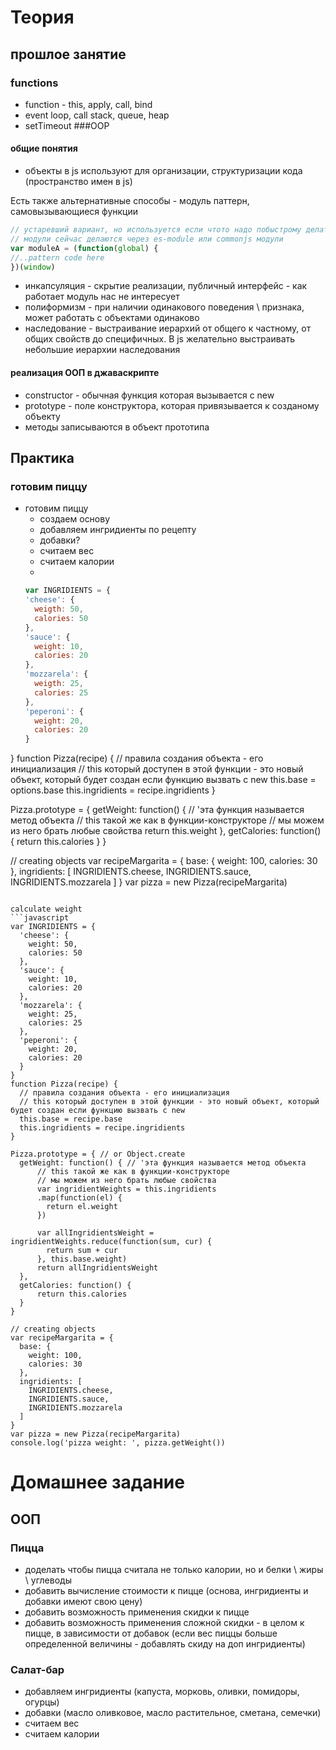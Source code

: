 # Теория
## прошлое занятие
### functions
* function - this, apply, call, bind
* event loop, call stack, queue, heap
* setTimeout
###OOP
#### общие понятия
* объекты в js используют для организации, структуризации кода (пространство имен в js)

Есть также альтернативные способы - модуль паттерн, самовызывающиеся функции
```javascript
// устаревший вариант, но используется если чтото надо побыстрому делать
// модули сейчас делаются через es-module или commonjs модули
var moduleA = (function(global) {
//..pattern code here
})(window)
```


* инкапсуляция - скрытие реализации, публичный интерфейс - как работает модуль нас не интересует
 * полиформизм - при наличии одинакового поведения \ признака, может работать с объектами одинаково
 * наследование - выстраивание иерархий от общего к частному, от общих свойств до специфичных. В js желательно выстраивать небольшие иерархии наследования
 
 #### реализация ООП в джаваскрипте
 
 * constructor - обычная функция которая вызывается с new
 * prototype - поле конструктора, которая привязывается к созданому объекту
 * методы записываются в объект прототипа
 
 
## Практика

### готовим пиццу
* готовим пиццу
  * создаем основу
  * добавляем ингридиенты по рецепту
  * добавки?
  * считаем вес
  * считаем калории 
  * 
  ```javascript 
  var INGRIDIENTS = {
  'cheese': {
    weigth: 50,
    calories: 50
  },
  'sauce': {
    weight: 10,
    calories: 20
  },
  'mozzarela': {
    weigth: 25,
    calories: 25
  },
  'peperoni': {
    weight: 20,
    calories: 20
  }
}
function Pizza(recipe) {
  // правила создания объекта - его инициализация
  // this который доступен в этой функции - это новый объект, который будет создан если функцию вызвать с new
  this.base = options.base
  this.ingridients = recipe.ingridients
}

Pizza.prototype = {
  getWeight: function() { // 'эта функция называется метод объекта
      // this такой же как в функции-конструкторе
      // мы можем из него брать любые свойства
      return this.weight 
  },
  getCalories: function() {
      return this.calories
  }
}

// creating objects
var recipeMargarita = {
  base: {
    weight: 100,
    calories: 30
  },
  ingridients: [
    INGRIDIENTS.cheese,
    INGRIDIENTS.sauce,
    INGRIDIENTS.mozzarela
  ]
}
var pizza = new Pizza(recipeMargarita)

```

calculate weight
```javascript
var INGRIDIENTS = {
  'cheese': {
    weight: 50,
    calories: 50
  },
  'sauce': {
    weight: 10,
    calories: 20
  },
  'mozzarela': {
    weight: 25,
    calories: 25
  },
  'peperoni': {
    weight: 20,
    calories: 20
  }
}
function Pizza(recipe) {
  // правила создания объекта - его инициализация
  // this который доступен в этой функции - это новый объект, который будет создан если функцию вызвать с new
  this.base = recipe.base
  this.ingridients = recipe.ingridients
}

Pizza.prototype = { // or Object.create
  getWeight: function() { // 'эта функция называется метод объекта
      // this такой же как в функции-конструкторе
      // мы можем из него брать любые свойства
      var ingridientWeights = this.ingridients
      .map(function(el) {
        return el.weight
      })

      var allIngridientsWeight = ingridientWeights.reduce(function(sum, cur) {
        return sum + cur
      }, this.base.weight)
      return allIngridientsWeight
  },
  getCalories: function() {
      return this.calories
  }
}

// creating objects
var recipeMargarita = {
  base: {
    weight: 100,
    calories: 30
  },
  ingridients: [
    INGRIDIENTS.cheese,
    INGRIDIENTS.sauce,
    INGRIDIENTS.mozzarela
  ]
}
var pizza = new Pizza(recipeMargarita)
console.log('pizza weight: ', pizza.getWeight())

```
  
# Домашнее задание  
## ООП
### Пицца
* доделать чтобы пицца считала не только калории, но и белки \ жиры \ углеводы
* добавить вычисление стоимости к пицце (основа, ингридиенты и добавки имеют свою цену)
* добавить возможность применения скидки к пицце
* добавить возможность применения сложной скидки - в целом к пицце, в зависимости от добавок (если вес пиццы больше определенной величины - добавлять скиду на доп ингридиенты)

### Салат-бар
* добавляем ингридиенты (капуста, морковь, оливки, помидоры, огурцы)
* добавки (масло оливковое, масло растительное, сметана, семечки)
* считаем вес
* считаем калории
 



